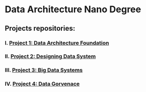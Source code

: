 # Data Architecture Nano Degree
## Projects repositories:

### I. [Project 1: Data Architecture Foundation](https://github.com/ravi-kumbar-de/DATA-ARCHITECT/tree/main/1_Data_Architecture_Foundation)
### II. [Project 2: Designing Data System](https://github.com/ravi-kumbar-de/DATA-ARCHITECT/tree/main/2_Design_Data_System)
### III. [Project 3: Big Data Systems](https://github.com/ravi-kumbar-de/DATA-ARCHITECT/tree/main/3_Big_Data_Systems)
### IV. [Project 4: Data Gorvenace](https://github.com/ravi-kumbar-de/DATA-ARCHITECT/tree/main/4_Data_Governace)
